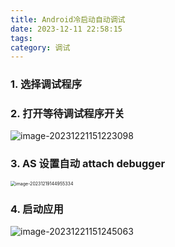 ```yaml
---
title: Android冷启动自动调试
date: 2023-12-11 22:58:15
tags:
category: 调试
---
```


### 1. 选择调试程序

### 2. 打开等待调试程序开关

![image-20231221151223098](https://p.ipic.vip/27w0zb.png)

<!--more-->

### 3. AS 设置自动 attach debugger

<img src="https://p.ipic.vip/z5bim0.png" alt="image-20231219144955334" style="zoom:50%;" />

### 4. 启动应用

![image-20231221151245063](https://p.ipic.vip/655f8a.png)
